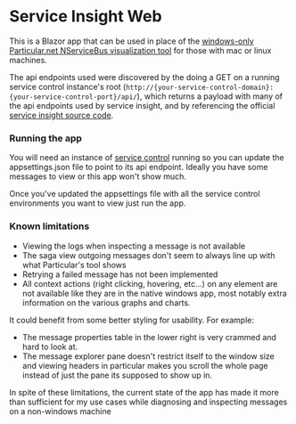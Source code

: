 # Service Insight Web
This is a Blazor app that can be used in place of the [windows-only Particular.net NServiceBus visualization tool](https://particular.net/serviceinsight) for those with mac or linux machines.

The api endpoints used were discovered by the doing a GET on a running service control instance's root (`http://{your-service-control-domain}:{your-service-control-port}/api/`), which returns a payload with many of the api endpoints used by service insight, and by referencing the official [service insight source code](https://github.com/Particular/ServiceInsight).

### Running the app
You will need an instance of [service control](https://docs.particular.net/servicecontrol/) running so you can update the appsettings.json file to point to its api endpoint.  Ideally you have some messages to view or this app won't show much.

Once you've updated the appsettings file with all the service control environments you want to view just run the app.

### Known limitations
* Viewing the logs when inspecting a message is not available
* The saga view outgoing messages don't seem to always line up with what Particular's tool shows
* Retrying a failed message has not been implemented
* All context actions (right clicking, hovering, etc...) on any element are not available like they are in the native windows app, most notably extra information on the various graphs and charts.

It could benefit from some better styling for usability. For example:
* The message properties table in the lower right is very crammed and hard to look at. 
* The message explorer pane doesn't restrict itself to the window size and viewing headers in particular makes you scroll the whole page instead of just the pane its supposed to show up in.

In spite of these limitations, the current state of the app has made it more than sufficient for my use cases while diagnosing and inspecting messages on a non-windows machine